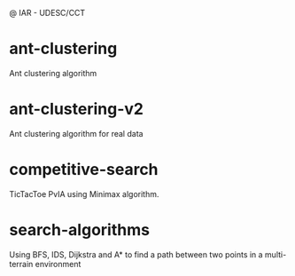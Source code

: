 @ IAR - UDESC/CCT

# ant-clustering
Ant clustering algorithm

# ant-clustering-v2
Ant clustering algorithm for real data

# competitive-search
TicTacToe PvIA using Minimax algorithm.

# search-algorithms
Using BFS, IDS, Dijkstra and A* to find a path between two points in a multi-terrain environment
